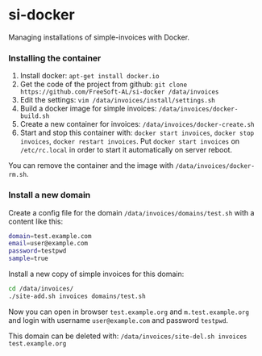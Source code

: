 si-docker
=========

Managing installations of simple-invoices with Docker.

### Installing the container

 1. Install docker: `apt-get install docker.io`
 2. Get the code of the project from github: `git clone https://github.com/FreeSoft-AL/si-docker /data/invoices`
 3. Edit the settings: `vim /data/invoices/install/settings.sh`
 4. Build a docker image for simple invoices: `/data/invoices/docker-build.sh`
 5. Create a new container for invoices: `/data/invoices/docker-create.sh`
 6. Start and stop this container with: `docker start invoices`, `docker stop invoices`, `docker restart invoices`.
    Put `docker start invoices` on `/etc/rc.local` in order to start it automatically on server reboot.
    
You can remove the container and the image with `/data/invoices/docker-rm.sh`.

### Install a new domain

Create a config file for the domain `/data/invoices/domains/test.sh` with a content like this:
``` bash
domain=test.example.com
email=user@example.com
password=testpwd
sample=true
```

Install a new copy of simple invoices for this domain:
``` bash
cd /data/invoices/
./site-add.sh invoices domains/test.sh
```

Now you can open in browser `test.example.org` and `m.test.example.org` and login with username `user@example.com` and password `testpwd`.

This domain can be deleted with: `/data/invoices/site-del.sh invoices test.example.org`
